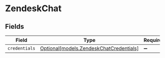 # ZendeskChat


## Fields

| Field                                                                          | Type                                                                           | Required                                                                       | Description                                                                    |
| ------------------------------------------------------------------------------ | ------------------------------------------------------------------------------ | ------------------------------------------------------------------------------ | ------------------------------------------------------------------------------ |
| `credentials`                                                                  | [Optional[models.ZendeskChatCredentials]](../models/zendeskchatcredentials.md) | :heavy_minus_sign:                                                             | N/A                                                                            |